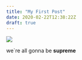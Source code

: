 ```yaml
---
title: "My First Post"
date: 2020-02-22T12:38:22Z
draft: true
---
```

![](https://images.pexels.com/photos/459225/pexels-photo-459225.jpeg?auto=compress&cs=tinysrgb&dpr=2&h=650&w=940)

we`re all gonna be **supreme**